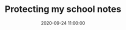 ---
layout: page
title:  "Protecting my school notes"
description: "Taking notes with Markdown and LaTeX: Part 2"
date:   2020-09-24 11:00:00 
categories: pandoc latex bazel python
redirect_from: 
 - /post/2jf00454/
 - /2jf00454/
---